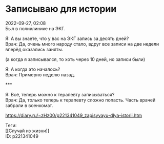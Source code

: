 Записываю для истории
======================

   
 2022-09-27, 02:08   
  Был в поликлинике на ЭКГ.   
   
 Я: А вы знаете, что у вас на ЭКГ запись за десять дней?   
 Врач: Да, очень много народу стало, вдруг все записи на две недели вперёд оказались заняты.   
   
 (а когда я записывался, то хоть через 10 дней, но записи были)   
   
 Я: А когда это началось?   
 Врач: Примерно неделю назад.   
   
 \*\*\*   
   
 Я: Всё, теперь можно к терапевту записываться?   
 Врач: Да, только теперь к терапевту сложно попасть. Часть врачей забрали в военкомат.   
    
 <https://diary.ru/~zHz00/p221341049_zapisyvayu-dlya-istorii.htm>   
   
 Теги:   
 [[Случай из жизни]]   
 ID: p221341049